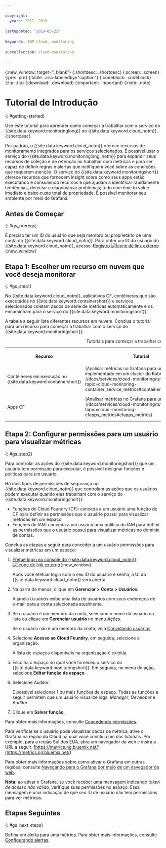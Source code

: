 ```yaml
---

copyright:
  years: 2017, 2019

lastupdated: "2019-03-22"

keywords: IBM Cloud, monitoring

subcollection: cloud-monitoring

---
```


{:new_window: target="_blank"}
{:shortdesc: .shortdesc}
{:screen: .screen}
{:pre: .pre}
{:table: .aria-labeledby="caption"}
{:codeblock: .codeblock}
{:tip: .tip}
{:download: .download}
{:important: .important}
{:note: .note}


# Tutorial de Introdução
{: #getting-started}

Use este tutorial para aprender como começar a trabalhar com o serviço do {{site.data.keyword.monitoringlong}} no {{site.data.keyword.cloud_notm}}.
{:shortdesc}

Por padrão, o {{site.data.keyword.cloud_notm}} oferece recursos de monitoramento integrados para os serviços selecionados. É possível usar o serviço do {{site.data.keyword.monitoringlong_notm}} para expandir seus recursos de coleção e de retenção ao trabalhar com métricas e para ser capaz de definir regras e alertas que notifiquem você sobre as condições que requerem atenção. O serviço do {{site.data.keyword.monitoringshort}} oferece recursos que fornecem insight sobre como seus apps estão executando e consumindo recursos e que ajudam a identificar rapidamente tendências, detectar e diagnosticar problemas; tudo com time to value imediato e baixo custo total de propriedade. É possível monitorar seu ambiente por meio do Grafana. 

## Antes de Começar
{: #gs_prereqs}

É preciso ter um ID do usuário que seja membro ou proprietário de uma conta do {{site.data.keyword.cloud_notm}}. Para obter um ID do usuário do {{site.data.keyword.cloud_notm}}, acesse: [Registro ![Ícone de link externo](../../icons/launch-glyph.svg "Ícone de link externo")](https://cloud.ibm.com/login){:new_window}

## Etapa 1: Escolher um recurso em nuvem que você deseja monitorar
{: #gs_step1}

No {{site.data.keyword.cloud_notm}}, aplicativos CF, contêineres que são executados no {{site.data.keyword.containershort}} e serviços selecionados coletam dados de série de métricas automaticamente e os encaminham para o serviço do {{site.data.keyword.monitoringshort}}.

A tabela a seguir lista diferentes recursos em nuvem. Conclua o tutorial para um recurso para começar a trabalhar com o serviço do {{site.data.keyword.monitoringshort}}:

<table>
  <caption>Tutoriais para começar a trabalhar com o serviço do {{site.data.keyword.monitoringshort}} </caption>
  <tr>
    <th>Recurso</th>
    <th>Tutorial</th>
    <th>Ambiente de nuvem</th>
    <th>Cenário</th>
  </tr>
  <tr>
    <td>Contêineres em execução no {{site.data.keyword.containershort}}</td>
    <td>[Analisar métricas no Grafana para um app que é implementado em um cluster do Kubernetes](/docs/services/cloud-monitoring/tutorials?topic=cloud-monitoring-container_service_metrics#container_service_metrics)</td>
    <td>Público </br>Dedicado</td>
    <td>![Visão geral do componente de alto nível para contêineres implementados em um cluster do Kubernetes](containers/images/containers_kube_metrics_dedicated.png "Visão geral do componente de alto nível para contêineres implementados em um cluster do Kubernetes")</td>
  </tr>
  <tr>
    <td>Apps CF</td>
    <td>[Analisar métricas no Grafana para um app CF](/docs/services/cloud-monitoring/tutorials?topic=cloud-monitoring-cfapps_metrics#cfapps_metrics)</td>
    <td>Público</td>
    <td>![Visualização de monitoramento de alto nível de apps CF no {{site.data.keyword.cloud_notm}}](cf/images/cfapp_metrics_ov.png "Visualização de monitoramento de alto nível de apps CF no {{site.data.keyword.cloud_notm}}")</td>
  </tr>
</table>



## Etapa 2: Configurar permissões para um usuário para visualizar métricas
{: #gs_step2}

Para controlar as ações do {{site.data.keyword.monitoringshort}} que um usuário tem permissão para executar, é possível designar funções e políticas para um usuário. 

Há dois tipos de permissões de segurança no {{site.data.keyword.cloud_notm}} que controlam as ações que os usuários podem executar quando eles trabalham com o serviço do {{site.data.keyword.monitoringshort}}:

* Funções do Cloud Foundry (CF): conceda a um usuário uma função do CF para definir as permissões que o usuário possui para visualizar métricas em um espaço.
* Funções do IAM: conceda a um usuário uma política do IAM para definir as permissões que o usuário possui para visualizar métricas no domínio de contas.


Conclua as etapas a seguir para conceder a um usuário permissões para visualizar métricas em um espaço:

1. [Efetue login no console do {{site.data.keyword.cloud_notm}} ![Ícone de link externo](../../icons/launch-glyph.svg "Ícone de link externo")](http://cloud.ibm.com/login){:new_window}
	
	Após você efetuar login com o seu ID do usuário e senha, a UI do {{site.data.keyword.cloud_notm}} será aberta.

2. Na barra de menus, clique em **Gerenciar > Conta > Usuários**. 

    A janela *Usuários* exibe uma lista de usuários com seus endereços de e-mail para a conta selecionada atualmente.
	
3. Se o usuário é um membro da conta, selecione o nome do usuário na lista ou clique em **Gerenciar usuário** no menu *Ações*.

    Se o usuário não é um membro da conta, veja [Convidando usuários](/docs/iam?topic=iam-iamuserinv#iamuserinv).

4. Selecione **Acesso ao Cloud Foundry**, em seguida, selecione a organização.

    A lista de espaços disponíveis na organização é exibida.

5. Escolha o espaço no qual você forneceu o serviço do {{site.data.keyword.monitoringshort}}. Em seguida, no menu de ação, selecione **Editar função de espaço**.

6. Selecione *Auditor*. 

    É possível selecionar 1 ou mais funções de espaço. Todas as funções a seguir permitem que um usuário visualize logs: *Manager*, *Developer* e *Auditor*
	
7. Clique em **Salvar função**.


Para obter mais informações, consulte [Concedendo permissões](/docs/services/cloud-monitoring/security?topic=cloud-monitoring-grant_permissions#grant_permissions).

Para verificar se o usuário pode visualizar dados de métrica, ative o Grafana na região do Cloud na qual você concluiu um dos tutoriais. Por exemplo, para a região Sul dos EUA, abra um navegador da web e insira a URL a seguir: [https://metrics.ng.bluemix.net/](https://metrics.ng.bluemix.net/)


Para obter mais informações sobre como ativar o Grafana em outras regiões, consulte [Navegando para o Grafana por meio de um navegador da web](/docs/services/cloud-monitoring/grafana?topic=cloud-monitoring-navigating_grafana#navigating_grafana).

**Nota:** ao ativar o Grafana, se você receber uma mensagem indicando *token de acesso não válido*, verifique suas permissões no espaço. Essa mensagem é uma indicação de que seu ID de usuário não tem permissões para ver métricas.
    

## Etapas Seguintes 
{: #gs_next_steps}

Defina um alerta para uma métrica. Para obter mais informações, consulte [Configurando alertas](/docs/services/cloud-monitoring?topic=cloud-monitoring-config_alerts_ov#config_alerts_ov).
